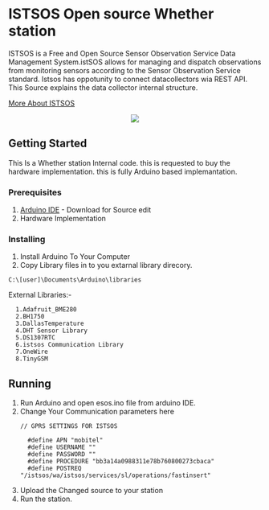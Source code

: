 # ISTSOS Open source Whether station

ISTSOS is a Free and Open Source Sensor Observation Service Data Management System.istSOS allows for 
managing and dispatch observations from monitoring sensors according to the Sensor Observation Service standard.
Istsos has oppotunity to connect datacollectors wia REST API. This Source explains the data collector internal structure.

 [More About ISTSOS](http://istsos.org/en/latest/doc/index.html)
 
 <p align="center">
  <img src="https://github.com/HarithKK/ISTSOS/blob/master/img.png"/>
 </p>
 
## Getting Started

This Is a Whether station Internal code. this is requested to buy the hardware implementation. this is fully Arduino based implemantation.

### Prerequisites

1. [Arduino IDE](https://www.arduino.cc/en/Main/Software) - Download for Source edit
2. Hardware Implementation

### Installing

1. Install Arduino To Your Computer
2. Copy Library files in to you extarnal library direcory. 

```
C:\[user]\Documents\Arduino\libraries
```
  External Libraries:-
  ```
    1.Adafruit_BME280
    2.BH1750
    3.DallasTemperature
    4.DHT Sensor Library
    5.DS1307RTC
    6.istsos Communication Library
    7.OneWire
    8.TinyGSM
```


## Running 

1. Run Arduino and open esos.ino file from arduino IDE.
2. Change Your Communication parameters here
    ```
    // GPRS SETTINGS FOR ISTSOS

      #define APN "mobitel"               
      #define USERNAME ""
      #define PASSWORD ""
      #define PROCEDURE "bb3a14a0988311e78b760800273cbaca"
      #define POSTREQ "/istsos/wa/istsos/services/sl/operations/fastinsert"
    ```
 3. Upload the Changed source to your station
 4. Run the station.

